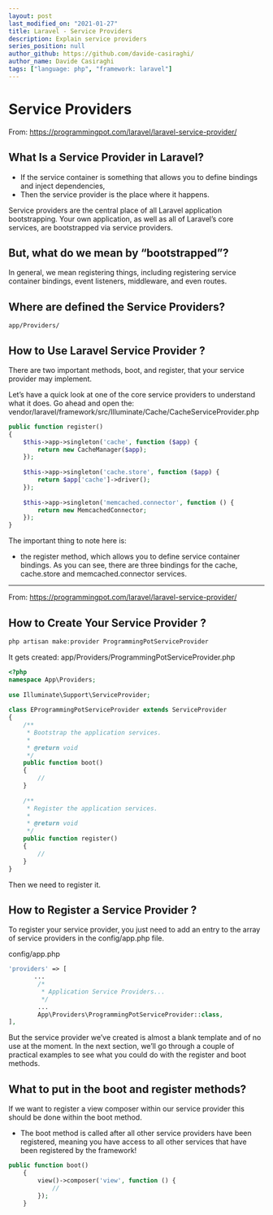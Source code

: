 ```yaml
---
layout: post
last_modified_on: "2021-01-27"
title: Laravel - Service Providers
description: Explain service providers
series_position: null
author_github: https://github.com/davide-casiraghi/
author_name: Davide Casiraghi
tags: ["language: php", "framework: laravel"]
---
```


# Service Providers


From: https://programmingpot.com/laravel/laravel-service-provider/

## What Is a Service Provider in Laravel?
- If the service container is something that allows you to define bindings and inject dependencies,
- Then the service provider is the place where it happens.

Service providers are the central place of all Laravel application bootstrapping. Your own application, as well as all of Laravel’s core services, are bootstrapped via service providers.

## But, what do we mean by “bootstrapped”?
In general, we mean registering things, including registering service container bindings, event listeners, middleware, and even routes.

## Where are defined the Service Providers?
`app/Providers/`

## How to Use Laravel Service Provider ?
There are two important methods, boot, and register, that your service provider may implement.

Let’s have a quick look at one of the core service providers to understand what it does.
Go ahead and open the:
vendor/laravel/framework/src/Illuminate/Cache/CacheServiceProvider.php
``` php
public function register()
{
    $this->app->singleton('cache', function ($app) {
        return new CacheManager($app);
    });
  
    $this->app->singleton('cache.store', function ($app) {
        return $app['cache']->driver();
    });
  
    $this->app->singleton('memcached.connector', function () {
        return new MemcachedConnector;
    });
}
```
The important thing to note here is:
- the register method, which allows you to define service container bindings.
  As you can see, there are three bindings for the cache, cache.store and memcached.connector services.



---

From: https://programmingpot.com/laravel/laravel-service-provider/


## How to Create Your Service Provider ?
``` php
php artisan make:provider ProgrammingPotServiceProvider
```

It gets created:
app/Providers/ProgrammingPotServiceProvider.php
``` php
<?php
namespace App\Providers;
  
use Illuminate\Support\ServiceProvider;
  
class EProgrammingPotServiceProvider extends ServiceProvider
{
    /**
     * Bootstrap the application services.
     *
     * @return void
     */
    public function boot()
    {
        //
    }
  
    /**
     * Register the application services.
     *
     * @return void
     */
    public function register()
    {
        //
    }
}
```

Then we need to register it.

 ## How to Register a Service Provider ?
To register your service provider, you just need to add an entry to the array of service providers in the config/app.php file.

config/app.php
``` php
'providers' => [
       ...
        /*
         * Application Service Providers...
         */
        ...
        App\Providers\ProgrammingPotServiceProvider::class,
],
```

But the service provider we’ve created is almost a blank template and of no use at the moment.
In the next section, we’ll go through a couple of practical examples to see what you could do with the register and boot methods.

## What to put in the boot and register methods?
If we want to register a view composer within our service provider this should be done within the boot method.
- The boot method is called after all other service providers have been registered, meaning you have access to all other services that have been registered by the framework!

``` php
public function boot()
    {
        view()->composer('view', function () {
            //
        });
    }
```
